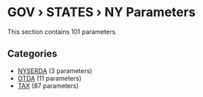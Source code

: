 # GOV › STATES › NY Parameters

This section contains 101 parameters.

## Categories

- [NYSERDA](nyserda/index.md) (3 parameters)
- [OTDA](otda/index.md) (11 parameters)
- [TAX](tax/index.md) (87 parameters)
